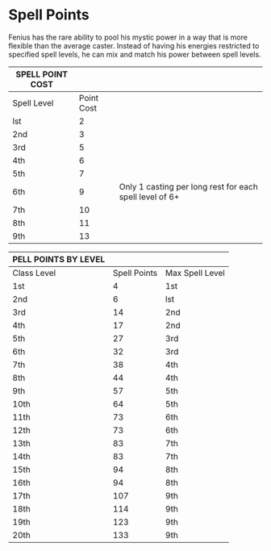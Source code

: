 <!-- TITLE: Fenius Spell Points -->
<!-- SUBTITLE: A quick summary of Fenius Spell Points -->

# Spell Points
Fenius has the rare ability to pool his mystic power in a way that is more flexible than the average caster.  Instead of having his energies restricted to specified spell levels, he can mix and match his power between spell levels.

| SPELL POINT COST |              |                         |
|-----------------------|--------------|-------------------------|
| Spell Level           | Point Cost   |                         |
| lst                   | 2            |                         |
| 2nd                   | 3            |                         |
| 3rd                   | 5            |                         |
| 4th                   | 6            |                         |
| 5th                   | 7            |                         |
| 6th                   | 9            | Only 1 casting per long rest for each spell level of 6+|
| 7th                   | 10           |                         |
| 8th                   | 11           |                         |
| 9th                   | 13           |                         |



| PELL POINTS BY LEVEL  |              |                         |
|----------------------------------------|-----------|--------------------|
| Class Level           | Spell Points | Max Spell Level         |
| 1st                   | 4            | 1st                     |
| 2nd                   | 6            | lst                     |
| 3rd                   | 14           | 2nd                     |
| 4th                   | 17           | 2nd                     |
| 5th                   | 27           | 3rd                     |
| 6th                   | 32           | 3rd                     |
| 7th                   | 38           | 4th                     |
| 8th                   | 44           | 4th                     |
| 9th                   | 57           | 5th                     |
| 10th                  | 64           | 5th                     |
| 11th                  | 73           | 6th                     |
| 12th                  | 73           | 6th                     |
| 13th                  | 83           | 7th                     |
| 14th                  | 83           | 7th                     |
| 15th                  | 94           | 8th                     |
| 16th                  | 94           | 8th                     |
| 17th                  | 107          | 9th                     |
| 18th                  | 114          | 9th                     |
| 19th                  | 123          | 9th                     |
| 20th                  | 133          | 9th                     |
